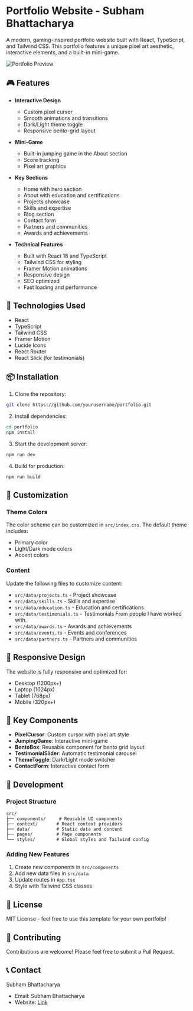 # Portfolio Website - Subham Bhattacharya

A modern, gaming-inspired portfolio website built with React, TypeScript, and Tailwind CSS. This portfolio features a unique pixel art aesthetic, interactive elements, and a built-in mini-game.

![Portfolio Preview](https://images.pexels.com/photos/1181244/pexels-photo-1181244.jpeg?auto=compress&cs=tinysrgb&w=1260&h=750&dpr=1)

## 🎮 Features

- **Interactive Design**
  - Custom pixel cursor
  - Smooth animations and transitions
  - Dark/Light theme toggle
  - Responsive bento-grid layout

- **Mini-Game**
  - Built-in jumping game in the About section
  - Score tracking
  - Pixel art graphics

- **Key Sections**
  - Home with hero section
  - About with education and certifications
  - Projects showcase
  - Skills and expertise
  - Blog section
  - Contact form
  - Partners and communities
  - Awards and achievements

- **Technical Features**
  - Built with React 18 and TypeScript
  - Tailwind CSS for styling
  - Framer Motion animations
  - Responsive design
  - SEO optimized
  - Fast loading and performance

## 🚀 Technologies Used

- React
- TypeScript
- Tailwind CSS
- Framer Motion
- Lucide Icons
- React Router
- React Slick (for testimonials)

## 📦 Installation

1. Clone the repository:
```bash
git clone https://github.com/yourusername/portfolio.git
```

2. Install dependencies:
```bash
cd portfolio
npm install
```

3. Start the development server:
```bash
npm run dev
```

4. Build for production:
```bash
npm run build
```

## 🎨 Customization

### Theme Colors
The color scheme can be customized in `src/index.css`. The default theme includes:
- Primary color 
- Light/Dark mode colors
- Accent colors

### Content
Update the following files to customize content:
- `src/data/projects.ts` - Project showcase
- `src/data/skills.ts` - Skills and expertise
- `src/data/education.ts` - Education and certifications
- `src/data/testimonials.ts` - Testimonials From people I have worked with.
- `src/data/awards.ts` - Awards and achievements
- `src/data/events.ts` - Events and conferences
- `src/data/partners.ts` - Partners and communities

## 📱 Responsive Design

The website is fully responsive and optimized for:
- Desktop (1200px+)
- Laptop (1024px)
- Tablet (768px)
- Mobile (320px+)

## 🎯 Key Components

- **PixelCursor**: Custom cursor with pixel art style
- **JumpingGame**: Interactive mini-game
- **BentoBox**: Reusable component for bento grid layout
- **TestimonialSlider**: Automatic testimonial carousel
- **ThemeToggle**: Dark/Light mode switcher
- **ContactForm**: Interactive contact form

## 🔧 Development

### Project Structure
```
src/
├── components/     # Reusable UI components
├── context/       # React context providers
├── data/          # Static data and content
├── pages/         # Page components
└── styles/        # Global styles and Tailwind config
```

### Adding New Features
1. Create new components in `src/components`
2. Add new data files in `src/data`
3. Update routes in `App.tsx`
4. Style with Tailwind CSS classes

## 📄 License

MIT License - feel free to use this template for your own portfolio!

## 🤝 Contributing

Contributions are welcome! Please feel free to submit a Pull Request.

## 📞 Contact

Subham Bhattacharya
- Email: Subham Bhattacharya 
- Website: [Link]([https://subhambhattacharya.com](https://portfolio-virid-eta-88.vercel.app/))
